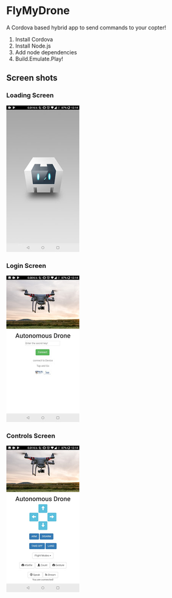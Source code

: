 # FlyMyDrone
A Cordova based hybrid app to send commands to your copter!

  1. Install Cordova
  2. Install Node.js
  3. Add node dependencies
  4. Build.Emulate.Play!
  
## Screen shots

### Loading Screen
![alt text](/screens/loading_screen.jpg "Title")

### Login Screen
![alt text](/screens/login_screen.jpg "Title")

### Controls Screen
![alt text](/screens/controls_screen.jpg "Title")
